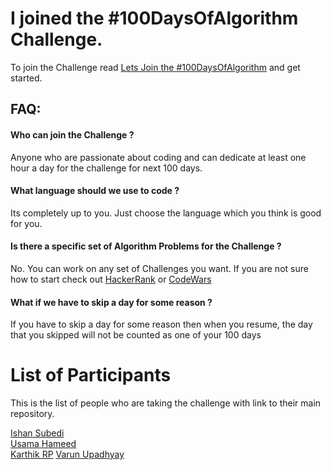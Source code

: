 # I joined the #100DaysOfAlgorithm Challenge.

To join the Challenge read [Lets Join the #100DaysOfAlgorithm](https://ishansubedi.herokuapp.com/blog/7) and get started.


## FAQ:

#### Who can join the Challenge ?
Anyone who are passionate about coding and can dedicate at least one hour a day for the challenge for next 100 days.

#### What language should we use to code ?
Its completely up to you. Just choose the language which you think is good for you.

#### Is there a specific set of Algorithm Problems for the Challenge ?
No. You can work on any set of Challenges you want. If you are not sure how to start check out [HackerRank](https://www.hackerrank.com/domains/algorithms/warmup) or [CodeWars]( https://www.codewars.com)

#### What if we have to skip a day for some reason ?
If you have to skip a day for some reason then when you resume, the day that you skipped will not be counted as one of your 100 days

# List of Participants 

This is the list of people who are taking the challenge with link to their main repository.

[Ishan Subedi](https://github.com/ikushum/100-days-of-Algorithm-Challenge)  
[Usama Hameed](https://github.com/UsamaHameed/100-days-of-Algorithm-Challenge)  
[Karthik RP](https://github.com/karthik-rp/100-days-of-Algorithm-Challenge)
[Varun Upadhyay](https://github.com/varunu28/100-days-of-Algorithm-Challenge)



